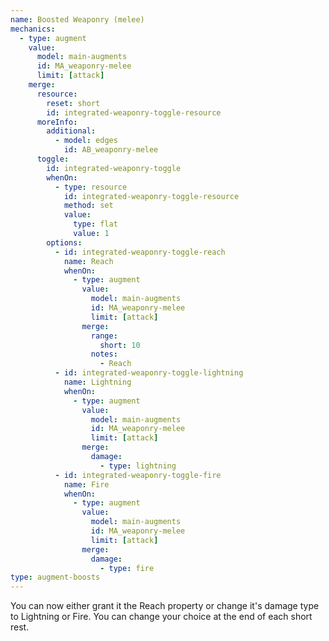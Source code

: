```yaml
---
name: Boosted Weaponry (melee)
mechanics:
  - type: augment
    value:
      model: main-augments
      id: MA_weaponry-melee
      limit: [attack]
    merge:
      resource:
        reset: short
        id: integrated-weaponry-toggle-resource
      moreInfo:
        additional:
          - model: edges
            id: AB_weaponry-melee
      toggle:
        id: integrated-weaponry-toggle
        whenOn:
          - type: resource
            id: integrated-weaponry-toggle-resource
            method: set
            value:
              type: flat
              value: 1
        options:
          - id: integrated-weaponry-toggle-reach
            name: Reach
            whenOn:
              - type: augment
                value:
                  model: main-augments
                  id: MA_weaponry-melee
                  limit: [attack]
                merge:
                  range:
                    short: 10
                  notes:
                    - Reach
          - id: integrated-weaponry-toggle-lightning
            name: Lightning
            whenOn:
              - type: augment
                value:
                  model: main-augments
                  id: MA_weaponry-melee
                  limit: [attack]
                merge:
                  damage:
                    - type: lightning
          - id: integrated-weaponry-toggle-fire
            name: Fire
            whenOn:
              - type: augment
                value:
                  model: main-augments
                  id: MA_weaponry-melee
                  limit: [attack]
                merge:
                  damage:
                    - type: fire
type: augment-boosts
---
```

You can now either grant it the Reach property or change it's damage type to Lightning or Fire.
You can change your choice at the end of each short rest.
